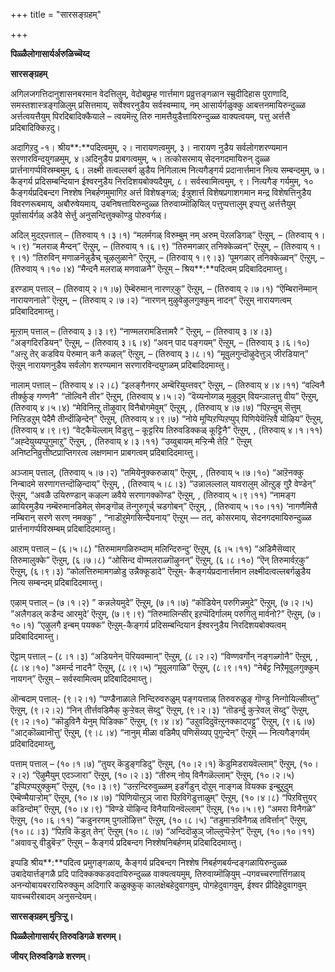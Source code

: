 +++
title = "सारसङ्ग्रहम्"

+++

**पिळ्ळैलोगासार्यर्अरुळिच्चॆय्द**

**सारसङ्ग्रहम्**

अगिलजगत्तिदानुशासनबरमान वेदत्तिलुम्, वेदोबप्रुम्ह णार्त्तमाग प्रव्रुत्तङ्गळान स्म्रुदीदिहास पुराणादि, समस्तशास्त्रङ्गळिलुम् प्रसित्तमाय्, सर्वेश्वरनुडैय सर्वस्वम्माय्, नम् आसार्यर्गळुक्कु आबत्तनमायिरुन्दुळ्ळ अर्त्तत्वयत्तैयुम् पिरदिबादिक्कैयाले – त्वयमॆऩ्ऱु तिरु नामत्तैयुडैत्तायिरुन्दुळ्ळ वाक्यत्वयम्, पत्तु अर्त्तत्तै प्रदिबादिक्किऱदु।

अदागिऱदु -१। श्रीय**:**पदित्वमुम्, २। नारायणत्वमुम्, ३। नारायण नुडैय सर्वलोगशरण्यमान सरणारविन्दयुगळमुम्, ४।अदिनुडैय प्राबगत्वमुम्, ५। तत्कोसरमाय् सेदनगदमायिरुन् दुळ्ळ प्रार्त्तनागर्प्पविस्रम्बमुम्, ६। लक्ष्मी तत्वल्लबर्ग ळुडैय निगिलात्म नित्यगैङ्गर्य प्रदानार्त्तमान नित्य सम्बन्दमुम्, ७। कैङ्गर्य प्रदिसम्बन्दियान ईश्वरनुडैय निरदिशयबोक्यदैयुम्, ८। सर्वस्वामित्वमुम्, ९। नित्यगैङ् गर्यमुम्, १० कैङ्गर्यप्रदिबन्दग निश्शेष निबर्हणमुमागिऱ अर्त्त विशेषङ्गळ्; ईत्रुशार्त्त विशेषप्रगाशगमान मन्द्र विशेषत्तिनुडैय विवरणरूबमाय्, अबौरुषेयमाय्, उबनिषत्तायिरुन्दुळ्ळ तिरुवाय्मॊऴियिल् पत्तुप्पत्तालुम् इप्पत्तु अर्त्तत्तैयुम् पूर्वासार्यर्गळ् अडैवे सेर्त्तु अनुसन्दित्तुक्कॊण्डु पोरुवर्गळ्।

अदिल् मुदऱ्‌पत्ताल् – (तिरुवाय् १।३।१) “मलर्मगळ् विरुम्बुम् नम् अरुम् पॆऱलडिगळ्” ऎऩ्ऱुम्, – (तिरुवाय् १।५।९) “मलराळ् मैन्दन्” ऎऩ्ऱुम्, – (तिरुवाय् १।६।९) ”तिरुमगळार् तनिक्केळ्वन्” ऎऩ्ऱुम्, – (तिरुवाय् १।९।१) “तिरुविन् मणाळनॆन्नुडैच् चूऴलुळाने” ऎऩ्ऱुम्, – (तिरुवाय् १।९।३) ‘पूमगळार् तनिक्केळ्वन्” ऎऩ्ऱुम्, – (तिरुवाय् १।१०।४) “मैन्दनै मलराळ् मणवाळनै” ऎऩ्ऱुम् – श्रिय**:**पदित्वम् प्रदिबादिदमाय्त्तु।

इरण्डाम् पत्ताल् – (तिरुवाय् २।१।७) ऎम्बॆरुमान् नारणऱ्‌कु” ऎऩ्ऱुम्, –
(तिरुवाय् २।७।१) “ऎम्बिरानॆम्मान् नारायणनाले” ऎऩ्ऱुम्, – (तिरुवाय् २।७।२) “नारणन् मुऴुवेऴुलगुक्कुम् नादन्” ऎऩ्ऱुम् नारायणत्वम् प्रदिबादिदमाय्त्तु।

मूऩ्ऱाम् पत्ताल् – (तिरुवाय् ३।३।९) “नाण्मलरामडित्तामरै ” ऎऩ्ऱुम्, –
(तिरुवाय् ३।४।३) “अङ्गदिरडियन्” ऎऩ्ऱुम्, – (तिरुवाय् ३।६।४) “अवन् पाद पङ्गयम्” ऎऩ्ऱुम्, – (तिरुवाय् ३।६।१०) ”अऩ्ऱु तेर् कडविय पॆरुमान् कनै कऴल्” ऎऩ्ऱुम्, – (तिरुवाय् ३।८।१) “मूवुलगुन्दॊऴुदेत्तुञ् जीरडियान्” ऎऩ्ऱुम् नारायणनुडैय सर्वलोग शरण्यमान सरणारविन्दयुगळम् प्रदिबादिदमाय्त्तु।

नालाम् पत्ताल् – (तिरुवाय् ४।२।८) “इलङ्गैनगर् अम्बॆरियुय्त्तवर्” ऎऩ्ऱुम्, – (तिरुवाय् ४।४।११) “वल्विनै तीर्क्कुङ् गण्णनै” “तॊल्विनै तीर” ऎऩ्ऱुम्, (तिरुवाय् ४।५।२) ”वॆय्यनोय्गळ् मुऴुदुम् वियन्ञालत्तु वीय” ऎऩ्ऱुम्, (तिरुवाय् ४।५।४) “मेविनिऩ्ऱु तॊऴुवार् विनैबोगमेवुम्” ऎऩ्ऱुम्, , (तिरुवाय् ४।७।७) “पिऱन्दुम् सॆत्तुम् निऩ्ऱिडऱुम् पेदैमै तीर्न्दॊऴिन्देन्” ऎऩ्ऱुम्, (तिरुवाय् ४।९।७) “नोये मूप्पिऱप्पिऱप्पुप् पिणियेयॆऩ्ऱिवै यॊऴिय” ऎऩ्ऱुम्, (तिरुवाय् ४।९।९) “वेट्कैयॆल्लाम् विडुत्तु – कूट्टरिय तिरुवडिक्कळ् कूट्टिनै” ऎऩ्ऱुम्, , (तिरुवाय् ४।१।११) ”अह्देयुय्यप्पुगुमाऱु” ऎऩ्ऱुम्, , (तिरुवाय् ४।३।११) “उय्वुबायम् मऱ्ऱिन्मै तेऱि ” ऎऩ्ऱुम् अनिष्टनिव्रुत्तीष्टप्राप्तिगरत्व लक्षणमान प्राबगत्वम् प्रदिबादिदमाय्त्तु।

अञ्जाम् पत्ताल्, (तिरुवाय् ५।७।२) “तमियेनुक्करुळाय्” ऎऩ्ऱुम्, , (तिरुवाय् ५।७।१०) “आऱॆनक्कु निन्बादमे सरणागत्तन्दॊऴिन्दाय्” ऎऩ्ऱुम्, , (तिरुवाय् ५।८।३) “उन्नालल्लाल् यावरालुम् ऒऩ्ऱुङ् गुऱै वेण्डेन्” ऎऩ्ऱुम्, “अवळै उयिरुण्डान् कऴल्ग ळवैये सरणागक्कॊण्ड” ऎऩ्ऱुम्, , (तिरुवाय् ५।९।११) “नामङ्ग ळायिरमुडैय नम्बॆरुमानडिमेल् सेमङ्गॊळ् तॆन्गुरुगूर्च् चडगोबन्” ऎऩ्ऱुम्, , (तिरुवाय् ५।१०।११) ‘नागणैमिसै नम्बिरान् सरणे सरण् नमक्कु” , “नाडॊऱुमेगसिन्दैयनाय्” ऎऩ्ऱुम् — तत्, कोसरमाय्, सेदनगदमायिरुन्दुळ्ळ प्रार्त्तनागर्प्पविस्रम्बम् प्रदिबादिदमाय्त्तु।

आऱाम् पत्ताल् – (६।५।८) ”तिरुमामगळिरुम्दाम् मलिन्दिरुन्दु’ ऎऩ्ऱुम्,
(६।५।११) “अडिमैसॆय्वार् तिरुमालुक्के” ऎऩ्ऱुम्, (६।७।८) “ओसिन्द वॊण्मलराळ्गॊऴुनन्” ऎऩ्ऱुम्, (६।८।१०) ”ऎन् तिरुमार्वऱ्‌कु” ऎऩ्ऱुम्, (६।९।३) “कोलत्तिरुमामगळोडु उन्नैक्कूडादे” ऎऩ्ऱुम्- कैङ्गर्यप्रदानार्त्तमान लक्ष्मीदत्वल्लबर्गळुडैय नित्य सम्बन्दम् प्रदिबादिदमाय्त्तु।

एऴाम् पत्ताल् – (७।१।२) ” कन्नलेयमुदे” ऎऩ्ऱुम्, (७।१।७) “कॊडियेन् परुगिन्नमुदे” ऎऩ्ऱुम्, (७।२।५) ”अलैगडल् कडैन्द आरमुदे’ ऎऩ्ऱुम्, (७।९।९) “तिरुमालिन्सीर् इऱप्पॆदिर्गालम् परुगिलु मार्वनो?” ऎऩ्ऱुम्, (७।१०।१) ”एऴुलगै इन्बम् पयक्क” ऎऩ्ऱुम्-कैङ्गर्य प्रदिसम्बन्दियान ईश्वरनुडैय निरदिशयबोक्यत्वम् प्रदिबादिदमाय्त्तु।

ऎट्टाम् पत्ताल् – (८।१।३) “अडियनेन् पॆरियवम्मान्” ऎऩ्ऱुम्, (८।२।२)
“विण्णवर्गोन् नङ्गळ्गोनै” ऎऩ्ऱुम्, , (८।४।१०) “अमर्न्द नादनै” ऎऩ्ऱुम्, (८।९।५) “मूवुलगाळि” ऎऩ्ऱुम्, (८।९।११) “नेर्बट्ट निऱैमूवुलगुक्कुम् नायगन्” ऎऩ्ऱुम् – सर्वस्वामित्वम् प्रदिबादिदमाय्त्तु।

ऒन्बदाम् पत्ताल्- (९।२।१) “पण्डैनाळाले निन्दिरुवरुळुम् पङ्गयत्ताळ् तिरुवरुळुङ् गॊण्डु निन्गोयिल्सीय्त्तु” ऎऩ्ऱुम्, (९।२।२) “निन् तीर्त्तवडिमैक् कुऱ्ऱेवल् सॆय्दु” ऎऩ्ऱुम्, (९।२।३) “तॊडर्न्दु कुऱ्ऱेवल् सॆय्दु” ऎऩ्ऱुम्, (९।२।१०) “कॊडुविनै येनुम् पिडिक्क” ऎऩ्ऱुम्, (९।४।४)
”उऱुवदिदुवॆऩ्ऱुनक्काट्पट्टु” ऎऩ्ऱुम्, (९।६।७) “आट्कॊळ्वानॊत्तु’ ऎऩ्ऱुम्, (९।८।४) “नानुम् मीळा वडिमैप् पणिसॆय्यप् पुगुन्देन्” ऎऩ्ऱुम् — नित्यगैङ्गर्यम् प्रदिबादिदमाय्त्तु,

पत्ताम् पत्ताल् – (१०।१।७) “तुयर् कॆडुङ्गडिदु” ऎऩ्ऱुम्, (१०।२।१)
कॆडुमिडरायवॆल्लाम्” ऎऩ्ऱुम्, (१०।२।२) “ऎऴुमैयुम् एदञ्जारा” ऎऩ्ऱुम्, (१०।२।३) “तीरुम् नोय् विनैगळॆल्लाम्” ऎऩ्ऱुम्, (१०।२।५)
”इप्पिऱप्पऱुक्कुम्” ऎऩ्ऱुम्, (१०।३।९) “उऩ्ऱन्दिरुवुळ्ळम् इडर्गॆडुन् दोऱुम् नाङ्गळ् वियक्क इन्बुऱुदुम् ऎम्बॆण्मैयाऱ्ऱोम्” ऎऩ्ऱुम्, (१०।४।७)
“पिणियॊऩ्ऱुञ् जारा पिऱविगॆडुत्ताळुम्” ऎऩ्ऱुम्, (१०।४।८) “पिऱवित्तुयर् कडिन्दोम्” ऎऩ्ऱुम्, (१०।४।९) ”विण्डे यॊऴिन्द विनैयायिनवॆल्लाम्” ऎऩ्ऱुम्, (१०।५।९) “अमरा विनैगळे” ऎऩ्ऱुम्, (१०।६।११) ”कडुनरगम् पुगलॊऴित्त” ऎऩ्ऱुम्, (१०।८।५) “तडुमाऱ्ऱविनैगळ् तविर्त्तान्” ऎऩ्ऱुम्, (१०।८।३) “पिऱवि कॆडुत् तेन्’ ऎऩ्ऱुम् (१०।८।७) “अन्दिदॊऴुञ् जॊल्लुप्पॆऱ्ऱेन्” ऎऩ्ऱुम्, (१०।१०।११) “अवावऱ्ऱु वीडुबॆऱ्ऱ” ऎऩ्ऱुम् – कैङ्गर्य प्रदिबन्दग निश्शेषनिबर्हणम् प्रदिबादिदमाय्त्तु।

इप्पडि श्रीय**:**पदित्व प्रमुगङ्गळाय्, कैङ्गर्य प्रदिबन्दग निश्शेष निबर्हणबर्यन्दङ्गळायिरुन्दुळ्ळ उबादेयार्त्तङ्गळै प्रदि पादिक्कक्कडवदायिरुन्दुळ्ळ वाक्यत्वयमुम्, तिरुवाय्मॊऴियुम् –पगवच्चरणार्त्तिगळाय् अनन्योबायबररायिरुक्कुम् अदिगारि कळुक्कुक् कालक्षेबहेदुवागवुम्, पोगहेदुवागवुम्, ईश्वर प्रीदिहेदुवागवुम् यावच्चरीरबादम् अनुसन्देयम्।

**सारसङ्ग्रहम् मुऱ्ऱिऱ्ऱु।**

**पिळ्ळैलोगासार्यर् तिरुवडिगळे शरणम्।**

**जीयर् तिरुवडिगळे शरणम्**।

